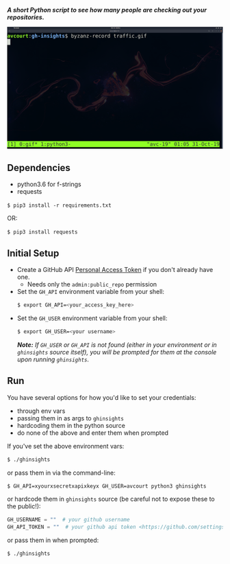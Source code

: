 ***A short Python script to see how many people are checking out your repositories.***

![Repo Traffic](screenshot.gif)


## Dependencies

- python3.6 for f-strings 
- requests

`$ pip3 install -r requirements.txt`

OR:

`$ pip3 install requests`

## Initial Setup
- Create a GitHub API [Personal Access Token](
  https://github.com/settings/tokens) if you don't already have one.
  - Needs only the `admin:public_repo` permission
- Set the `GH_API` environment variable from your shell:
  ```bash
  $ export GH_API=<your_access_key_here>
  ```
- Set the `GH_USER` environment variable from your shell:
  ```bash
  $ export GH_USER=<your username>
  ```
  ***Note:** If `GH_USER` or `GH_API` is not found (either in your environment or in `ghinsights` source itself), you will be prompted for them at the console upon running `ghinsights`.*

## Run

You have several options for how you'd like to set your credentials:
  - through env vars
  - passing them in as args to `ghinsights`
  - hardcoding them in the python source
  - do none of the above and enter them when prompted
  
If you've set the above environment vars:
```bash
$ ./ghinsights
```
or pass them in via the command-line:
```bash
$ GH_API=xyourxsecretxapixkeyx GH_USER=avcourt python3 ghinsights
```  
or hardcode them in `ghinsights` source (be careful not to expose these to the public!):
```python
GH_USERNAME = ""  # your github username
GH_API_TOKEN = ""  # your github api token <https://github.com/settings/tokens>
```
or pass them in when prompted:
```bash
$ ./ghinsights
```
